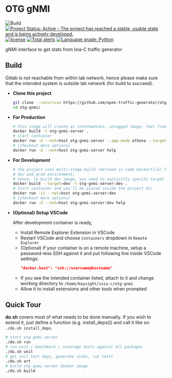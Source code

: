 # OTG gNMI

![Build](https://github.com/open-traffic-generator/otg-gnmi/actions/workflows/publish.yml/badge.svg)
[![Project Status: Active – The project has reached a stable, usable state and is being actively developed.](https://www.repostatus.org/badges/latest/active.svg)](https://www.repostatus.org/#active)
[![license](https://img.shields.io/badge/license-MIT-green.svg)](https://en.wikipedia.org/wiki/MIT_License)
[![Total alerts](https://img.shields.io/lgtm/alerts/g/open-traffic-generator/otg-gnmi.svg?logo=lgtm&logoWidth=18)](https://lgtm.com/projects/g/open-traffic-generator/otg-gnmi/alerts/)
[![Language grade: Python](https://img.shields.io/lgtm/grade/python/g/open-traffic-generator/otg-gnmi.svg?logo=lgtm&logoWidth=18)](https://lgtm.com/projects/g/open-traffic-generator/otg-gnmi/context:python)

gNMI interface to get stats from Ixia-C traffic generator

## Build

Gitlab is not reachable from within lab network, hence please make sure that the intended system is outside lab network (for build to succeed).

- **Clone this project**

  ```sh
  git clone --recursive https://github.com/open-traffic-generator/otg-gnmi.git
  cd otg-gnmi/
  ```

- **For Production**

    ```sh
    # this stage will create an intermediate, untagged image; feel free to get rid of it afterwards
    docker build -t otg-gnmi-server .
    # start container
    docker run -d --net=host otg-gnmi-server --app-mode athena --target-host localhost --target-port 443
    # [checkout more options]
    docker run -d --net=host otg-gnmi-server help
    ```

- **For Development**

    ```sh
    # the project uses multi-stage build (defined in same Dockerfile) for both
    # dev and prod environment;
    # hence, to build dev image, you need to explicitly specify target `stage`
    docker build --target=dev -t otg-gnmi-server:dev .
    # Start container and you'll be placed inside the project dir
    docker run -it --net=host otg-gnmi-server:dev
    # [checkout more options]
    docker run -d --net=host otg-gnmi-server:dev help
    ```

- **(Optional) Setup VSCode**

    After development container is ready,
    - Install Remote Explorer Extension in VSCode
    - Restart VSCode and choose `Containers` dropdown in `Remote Explorer`
    - (Optional) If your container is on a remote machine, setup a password-less SSH against it and put following line inside VSCode settings:
      ```json
      "docker.host": "ssh://username@hostname"
      ```
    - If you see the intended container listed, attach to it and change working directory to `/home/keysight/ixia-c/otg-gnmi`
    - Allow it to install extensions and other tools when prompted

## Quick Tour

**do.sh** covers most of what needs to be done manually. If you wish to extend it, just define a function (e.g. install_deps()) and call it like so: `./do.sh install_deps`.

```sh
# start otg gnmi server
./do.sh run
# run unit / benchmark / coverage tests against all packages
./do.sh unit
# get unit test deps, generate stubs, run tests
./do.sh art
# build otg gnmi server docker image
./do.sh build
```
